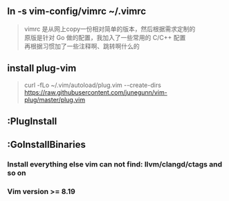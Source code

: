 ## ln -s vim-config/vimrc ~/.vimrc
> vimrc 是从网上copy一份相对简单的版本，然后根据需求定制的  
> 原版是针对 Go 做的配置，我加入了一些常用的 C/C++ 配置  
> 再根据习惯加了一些注释啊、跳转啊什么的  

## install plug-vim
> curl -fLo ~/.vim/autoload/plug.vim --create-dirs https://raw.githubusercontent.com/junegunn/vim-plug/master/plug.vim

## :PlugInstall

## :GoInstallBinaries

### Install everything else vim can not find: llvm/clangd/ctags and so on
### Vim version >= 8.19
